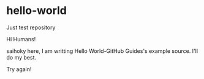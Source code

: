 # hello-world
Just test repository

Hi Humans!

saihoky here, I am writting Hello World-GitHub Guides's example source.
I'll do my best.

Try again!
